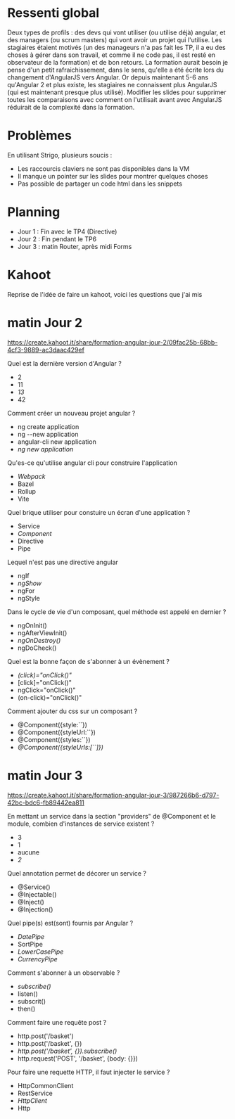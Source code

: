 # Ressenti global
Deux types de profils : des devs qui vont utiliser (ou utilise déjà) angular, et des managers (ou scrum masters) qui vont avoir un projet qui l'utilise. 
Les stagiaires étaient motivés (un des manageurs n'a pas fait les TP, il a eu des choses à gérer dans son travail, et comme il ne code pas, il est resté en observateur de la formation) et de bon retours.
La formation aurait besoin je pense d'un petit rafraichissement, dans le sens, qu'elle a été écrite lors du changement d'AngularJS vers Angular. Or depuis maintenant 5-6 ans qu'Angular 2 et plus existe, les stagiaires ne connaissent plus AngularJS (qui est maintenant presque plus utilisé).
Modifier les slides pour supprimer toutes les comparaisons avec comment on l'utilisait avant avec AngularJS réduirait de la complexité dans la formation.

# Problèmes

En utilisant Strigo, plusieurs soucis :
- Les raccourcis claviers ne sont pas disponibles dans la VM
- Il manque un pointer sur les slides pour montrer quelques choses
- Pas possible de partager un code html dans les snippets


# Planning

- Jour 1 : Fin avec le TP4 (Directive)
- Jour 2 : Fin pendant le TP6
- Jour 3 : matin Router, après midi Forms

# Kahoot
Reprise de l'idée de faire un kahoot, voici les questions que j'ai mis

# matin Jour 2
https://create.kahoot.it/share/formation-angular-jour-2/09fac25b-68bb-4cf3-9889-ac3daac429ef

Quel est la dernière version d'Angular ?
- 2
- 11
- *13*
- 42

Comment créer un nouveau projet angular ?
- ng create application
- ng --new application
- angular-cli new application
- *ng new application*

Qu'es-ce qu'utilise angular cli pour construire l'application
- *Webpack*
- Bazel
- Rollup
- Vite

Quel brique utiliser pour constuire un écran d'une application ?
- Service
- *Component*
- Directive
- Pipe

Lequel n'est pas une directive angular
- ngIf
- *ngShow*
- ngFor
- ngStyle

Dans le cycle de vie d'un composant, quel méthode est appelé en
dernier ?
- ngOnInit()
- ngAfterViewInit()
- *ngOnDestroy()*
- ngDoCheck()

Quel est la bonne façon de s'abonner à un évènement ?
- *(click)="onClick()"*
- [click]="onClick()"
- ngClick="onClick()"
- (on-click)="onClick()"

Comment ajouter du css sur un composant ?
- @Component({style:``})
- @Component({styleUrl:``})
- @Component({styles:``})
- *@Component({styleUrls:[``]})*

# matin Jour 3
https://create.kahoot.it/share/formation-angular-jour-3/987266b6-d797-42bc-bdc6-fb89442ea811

En mettant un service dans la section "providers" de @Component et le
module, combien d'instances de service existent ?
- 3
- 1
- aucune
- *2*

Quel annotation permet de décorer un service ?
- @Service()
- @Injectable()
- @Inject()
- @Injection()

Quel pipe(s) est(sont) fournis par Angular ?
- *DatePipe*
- SortPipe
- *LowerCasePipe*
- *CurrencyPipe*

Comment s'abonner à un observable ?
- *subscribe()*
- listen()
- subscrit()
- then()

Comment faire une requête post ?
- http.post('/basket')
- http.post('/basket', {})
- *http.post('/basket', {}).subscribe()*
- http.request('POST', '/basket', {body: {}})

Pour faire une requette HTTP, il faut injecter le service ?
- HttpCommonClient
- RestService
- *HttpClient*
- Http